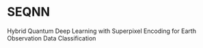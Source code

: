 # SEQNN
Hybrid Quantum Deep Learning with Superpixel Encoding for Earth Observation Data Classification
